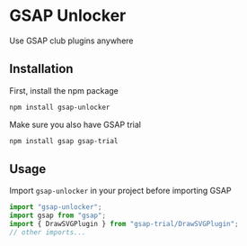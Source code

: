 # GSAP Unlocker

Use GSAP club plugins anywhere

## Installation

First, install the npm package

```bash
npm install gsap-unlocker
```

Make sure you also have GSAP trial

```bash
npm install gsap gsap-trial
```

## Usage

Import `gsap-unlocker` in your project before importing GSAP

```js
import "gsap-unlocker";
import gsap from "gsap";
import { DrawSVGPlugin } from "gsap-trial/DrawSVGPlugin";
// other imports...
```
